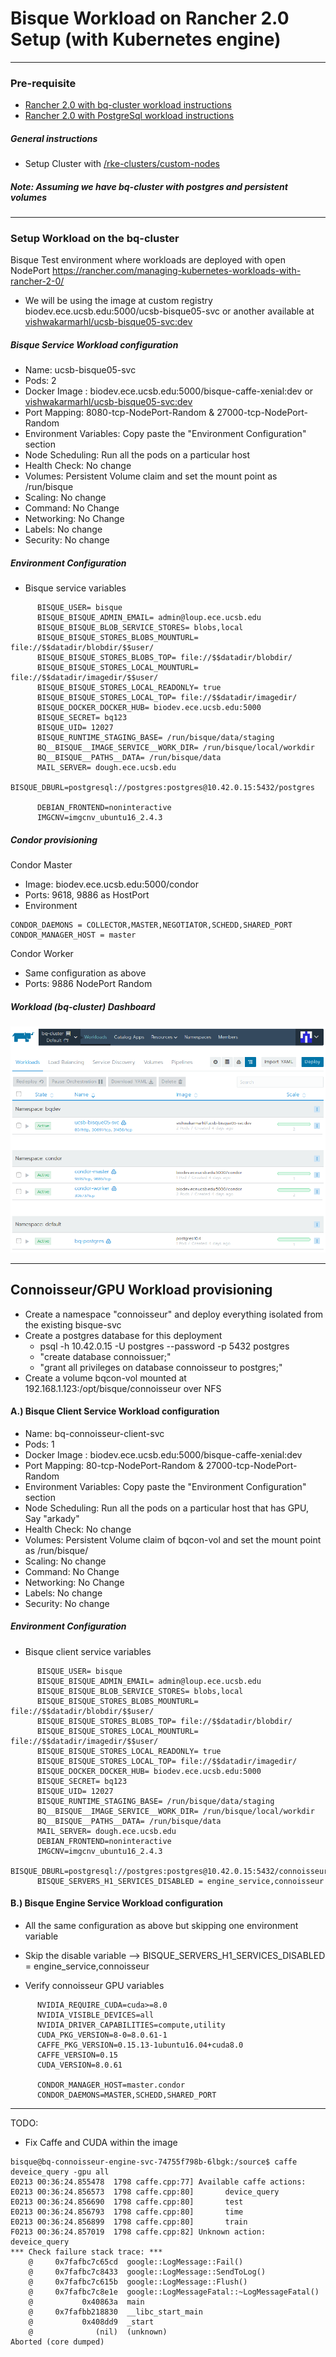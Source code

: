 # Bisque Workload on Rancher 2.0 Setup (with Kubernetes engine)
---------------------------------------------------------------

### Pre-requisite
- [Rancher 2.0 with bq-cluster workload instructions](./rancher2_bisque)
- [Rancher 2.0 with PostgreSql workload instructions](./rancher2_postgresql)

##### General instructions
- Setup Cluster with [/rke-clusters/custom-nodes](https://rancher.com/docs/rancher/v2.x/en/cluster-provisioning/rke-clusters/custom-nodes/)

##### Note: Assuming we have bq-cluster with postgres and persistent volumes

---------------------------------
### Setup Workload on the bq-cluster

Bisque Test environment where workloads are deployed with open NodePort
https://rancher.com/managing-kubernetes-workloads-with-rancher-2-0/

- We will be using the image at custom registry biodev.ece.ucsb.edu:5000/ucsb-bisque05-svc or another available at [vishwakarmarhl/ucsb-bisque05-svc:dev](https://hub.docker.com/r/vishwakarmarhl/ucsb-bisque05-svc)

##### Bisque Service Workload configuration
- Name: ucsb-bisque05-svc
- Pods: 2
- Docker Image : biodev.ece.ucsb.edu:5000/bisque-caffe-xenial:dev or [vishwakarmarhl/ucsb-bisque05-svc:dev](https://hub.docker.com/r/vishwakarmarhl/ucsb-bisque05-svc)
- Port Mapping: 8080-tcp-NodePort-Random & 27000-tcp-NodePort-Random 
- Environment Variables: Copy paste the "Environment Configuration" section 
- Node Scheduling: Run all the pods on a particular host
- Health Check: No change
- Volumes: Persistent Volume claim and set the mount point as /run/bisque
- Scaling: No change
- Command: No Change
- Networking: No Change
- Labels: No change
- Security: No change

##### Environment Configuration

- Bisque service variables
```
      BISQUE_USER= bisque
      BISQUE_BISQUE_ADMIN_EMAIL= admin@loup.ece.ucsb.edu
      BISQUE_BISQUE_BLOB_SERVICE_STORES= blobs,local
      BISQUE_BISQUE_STORES_BLOBS_MOUNTURL= file://$$datadir/blobdir/$$user/
      BISQUE_BISQUE_STORES_BLOBS_TOP= file://$$datadir/blobdir/
      BISQUE_BISQUE_STORES_LOCAL_MOUNTURL= file://$$datadir/imagedir/$$user/
      BISQUE_BISQUE_STORES_LOCAL_READONLY= true
      BISQUE_BISQUE_STORES_LOCAL_TOP= file://$$datadir/imagedir/
      BISQUE_DOCKER_DOCKER_HUB= biodev.ece.ucsb.edu:5000
      BISQUE_SECRET= bq123
      BISQUE_UID= 12027
      BISQUE_RUNTIME_STAGING_BASE= /run/bisque/data/staging
      BQ__BISQUE__IMAGE_SERVICE__WORK_DIR= /run/bisque/local/workdir
      BQ__BISQUE__PATHS__DATA= /run/bisque/data
      MAIL_SERVER= dough.ece.ucsb.edu
      BISQUE_DBURL=postgresql://postgres:postgres@10.42.0.15:5432/postgres

      DEBIAN_FRONTEND=noninteractive
      IMGCNV=imgcnv_ubuntu16_2.4.3
```
##### Condor provisioning 

Condor Master 
- Image: biodev.ece.ucsb.edu:5000/condor 
- Ports: 9618, 9886 as HostPort
- Environment
```
CONDOR_DAEMONS = COLLECTOR,MASTER,NEGOTIATOR,SCHEDD,SHARED_PORT
CONDOR_MANAGER_HOST = master
```

Condor Worker
- Same configuration as above
- Ports: 9886 NodePort Random

##### Workload (bq-cluster) Dashboard
![Rancher Workload Dashboard](img/bqranch/workload_bisque_dash.png?raw=true)



--------------------------------------------- 
## Connoisseur/GPU Workload provisioning

- Create a namespace "connoisseur" and deploy everything isolated from the existing bisque-svc
- Create a postgres database for this deployment
  - psql -h 10.42.0.15 -U postgres --password -p 5432 postgres
  - "create database connoissuer;"
  - "grant all privileges on database connoisseur to postgres;"
- Create a volume bqcon-vol mounted at 192.168.1.123:/opt/bisque/connoisseur over NFS 

#### A.) Bisque Client Service Workload configuration
- Name: bq-connoisseur-client-svc
- Pods: 1
- Docker Image : biodev.ece.ucsb.edu:5000/bisque-caffe-xenial:dev
- Port Mapping: 80-tcp-NodePort-Random & 27000-tcp-NodePort-Random 
- Environment Variables: Copy paste the "Environment Configuration" section 
- Node Scheduling: Run all the pods on a particular host that has GPU, Say "arkady" 
- Health Check: No change
- Volumes: Persistent Volume claim of bqcon-vol and set the mount point as /run/bisque/
- Scaling: No change
- Command: No Change
- Networking: No Change
- Labels: No change
- Security: No change

##### Environment Configuration

- Bisque client service variables
```
      BISQUE_USER= bisque
      BISQUE_BISQUE_ADMIN_EMAIL= admin@loup.ece.ucsb.edu
      BISQUE_BISQUE_BLOB_SERVICE_STORES= blobs,local
      BISQUE_BISQUE_STORES_BLOBS_MOUNTURL= file://$$datadir/blobdir/$$user/
      BISQUE_BISQUE_STORES_BLOBS_TOP= file://$$datadir/blobdir/
      BISQUE_BISQUE_STORES_LOCAL_MOUNTURL= file://$$datadir/imagedir/$$user/
      BISQUE_BISQUE_STORES_LOCAL_READONLY= true
      BISQUE_BISQUE_STORES_LOCAL_TOP= file://$$datadir/imagedir/
      BISQUE_DOCKER_DOCKER_HUB= biodev.ece.ucsb.edu:5000
      BISQUE_SECRET= bq123
      BISQUE_UID= 12027
      BISQUE_RUNTIME_STAGING_BASE= /run/bisque/data/staging
      BQ__BISQUE__IMAGE_SERVICE__WORK_DIR= /run/bisque/local/workdir
      BQ__BISQUE__PATHS__DATA= /run/bisque/data
      MAIL_SERVER= dough.ece.ucsb.edu
      DEBIAN_FRONTEND=noninteractive
      IMGCNV=imgcnv_ubuntu16_2.4.3
      BISQUE_DBURL=postgresql://postgres:postgres@10.42.0.15:5432/connoisseur
      BISQUE_SERVERS_H1_SERVICES_DISABLED = engine_service,connoisseur
```

####  B.) Bisque Engine Service Workload configuration
- All the same configuration as above but skipping one environment variable
- Skip the disable variable --> BISQUE_SERVERS_H1_SERVICES_DISABLED = engine_service,connoisseur

- Verify connoisseur GPU variables 
```
      NVIDIA_REQUIRE_CUDA=cuda>=8.0
      NVIDIA_VISIBLE_DEVICES=all
      NVIDIA_DRIVER_CAPABILITIES=compute,utility
      CUDA_PKG_VERSION=8-0=8.0.61-1
      CAFFE_PKG_VERSION=0.15.13-1ubuntu16.04+cuda8.0
      CAFFE_VERSION=0.15
      CUDA_VERSION=8.0.61

      CONDOR_MANAGER_HOST=master.condor
      CONDOR_DAEMONS=MASTER,SCHEDD,SHARED_PORT

```
-----
TODO:  
- Fix Caffe and CUDA within the image 

```
bisque@bq-connoisseur-engine-svc-74755f798b-6lbgk:/source$ caffe deveice_query -gpu all
E0213 00:36:24.855478  1798 caffe.cpp:77] Available caffe actions:
E0213 00:36:24.856573  1798 caffe.cpp:80]       device_query
E0213 00:36:24.856690  1798 caffe.cpp:80]       test
E0213 00:36:24.856793  1798 caffe.cpp:80]       time
E0213 00:36:24.856899  1798 caffe.cpp:80]       train
F0213 00:36:24.857019  1798 caffe.cpp:82] Unknown action: deveice_query
*** Check failure stack trace: ***
    @     0x7fafbc7c65cd  google::LogMessage::Fail()
    @     0x7fafbc7c8433  google::LogMessage::SendToLog()
    @     0x7fafbc7c615b  google::LogMessage::Flush()
    @     0x7fafbc7c8e1e  google::LogMessageFatal::~LogMessageFatal()
    @           0x40863a  main
    @     0x7fafbb218830  __libc_start_main
    @           0x408dd9  _start
    @              (nil)  (unknown)
Aborted (core dumped)

```